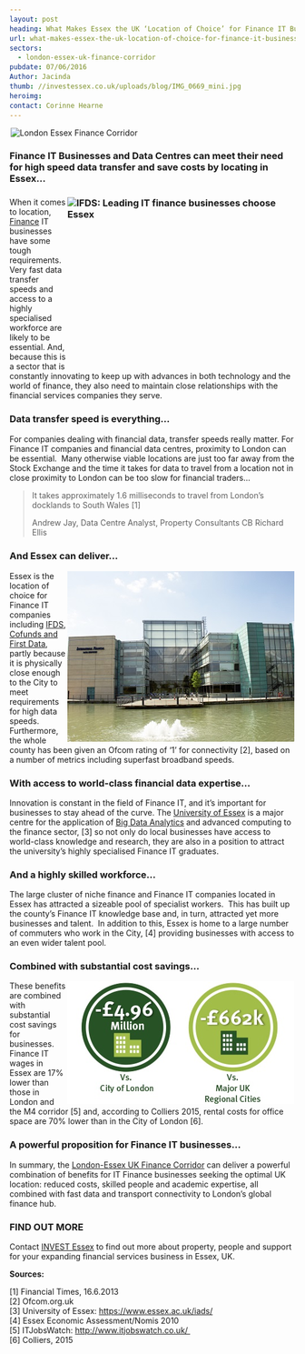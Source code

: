 ```yaml
---
layout: post
heading: What Makes Essex the UK ‘Location of Choice’ for Finance IT Businesses and Data Centres?
url: what-makes-essex-the-uk-location-of-choice-for-finance-it-businesses-and-data-centres
sectors:
  - london-essex-uk-finance-corridor 
pubdate: 07/06/2016
Author: Jacinda
thumb: //investessex.co.uk/uploads/blog/IMG_0669_mini.jpg
heroimg: 
contact: Corinne Hearne
---
```

<p><img alt='London Essex Finance Corridor' src='http://www.investessex.co.uk/uploads/about/LEFC_Icon_V2.0-META_RGB_600px.jpg' style='width: 600px; height: 179px; margin-left: 2px; margin-right: 2px;'/></p><h3>Finance IT Businesses and Data Centres can meet their need for high speed data transfer and save costs by locating in Essex…</h3><h3><img alt='IFDS: Leading IT finance businesses choose Essex' src='http://www.investessex.co.uk/uploads/about/IMG_0669_700.jpg' style='width: 400px; margin-left: 2px; margin-right: 2px; float: right; height: 300px;'/></h3><p>When it comes to location, <a href='../sectors/london-essex-uk-finance-corridor' target='_blank'>Finance</a> IT businesses have some tough requirements. Very fast data transfer speeds and access to a highly specialised workforce are likely to be essential. And, because this is a sector that is constantly innovating to keep up with advances in both technology and the world of finance, they also need to maintain close relationships with the financial services companies they serve. </p><h3>Data transfer speed is everything…</h3><p>For companies dealing with financial data, transfer speeds really matter. For Finance IT companies and financial data centres, proximity to London can be essential.  Many otherwise viable locations are just too far away from the Stock Exchange and the time it takes for data to travel from a location not in close proximity to London can be too slow for financial traders... </p><blockquote><p>It takes approximately 1.6 milliseconds to travel from London’s docklands to South Wales [1]</p><p>Andrew Jay, Data Centre Analyst, Property Consultants CB Richard Ellis  </p></blockquote><h3><span style='line-height: 1.2;'>And Essex can deliver…</span></h3><p><img alt='IFDS' src='../uploads/blog/_IFDSHOUSE07027_Retouched_400.jpg' style='width: 400px; height: 300px; margin-left: 2px; margin-right: 2px; float: right;'/>Essex is the location of choice for Finance IT companies including <a href='http://investessex.co.uk/studies/case-studies/ifds' target='_blank'>IFDS</a>, <a href='the-london-advantage-without-the-costs-the-london-essex-uk-finance-corridor#.V1VgaTUrLIU' target='_blank'>Cofunds and First Data</a>, partly because it is physically close enough to the City to meet requirements for high data speeds. Furthermore, the whole county has been given an Ofcom rating of ‘1’ for connectivity [2], based on a number of metrics including superfast broadband speeds. </p><h3>With access to world-class financial data expertise…</h3><p>Innovation is constant in the field of Finance IT, and it’s important for businesses to stay ahead of the curve. The <a href='http://investessex.co.uk/studies/place-studies/university-of-essex' target='_blank'>University of Essex</a> is a major centre for the application of <a href='making-sense-of-big-data#.V1VguzUrLIU' target='_blank'>Big Data Analytics</a> and advanced computing to the finance sector, [3] so not only do local businesses have access to world-class knowledge and research, they are also in a position to attract the university’s highly specialised Finance IT graduates.</p><h3>And a highly skilled workforce…</h3><p>The large cluster of niche finance and Finance IT companies located in Essex has attracted a sizeable pool of specialist workers.  This has built up the county’s Finance IT knowledge base and, in turn, attracted yet more businesses and talent.  In addition to this, Essex is home to a large number of commuters who work in the City, [4] providing businesses with access to an even wider talent pool.  </p><h3>Combined with substantial cost savings…</h3><p><img alt='Essex rental cost savings' src='../uploads/blog/Essex_Annual_Rental_Cost_Savings_400.jpg' style='width: 400px; height: 216px; margin-left: 2px; margin-right: 2px; float: right;'/>These benefits are combined with substantial cost savings for businesses. Finance IT wages in Essex are 17% lower than those in London and the M4 corridor [5] and, according to Colliers 2015, rental costs for office space are 70% lower than in the City of London [6].  </p><h3>A powerful proposition for Finance IT businesses…</h3><p>In summary, the <a href='../sectors/london-essex-uk-finance-corridor' target='_blank'>London-Essex UK Finance Corridor</a> can deliver a powerful combination of benefits for IT Finance businesses seeking the optimal UK location: reduced costs, skilled people and academic expertise, all combined with fast data and transport connectivity to London’s global finance hub. </p><h3>FIND OUT MORE</h3><p>Contact <a href='../index.html' target='_blank'>INVEST Essex</a> to find out more about property, people and support for your expanding financial services business in Essex, UK.</p><p><strong>Sources:</strong></p><p>[1] Financial Times, 16.6.2013<br/>[2] Ofcom.org.uk<br/>[3] University of Essex: <a href='https://www.essex.ac.uk/iads/' target='_blank'>https://www.essex.ac.uk/iads/</a> <br/>[4] Essex Economic Assessment/Nomis 2010<br/>[5] ITJobsWatch: <a href='http://www.itjobswatch.co.uk/' target='_blank'>http://www.itjobswatch.co.uk/ </a><br/>[6] Colliers, 2015</p>